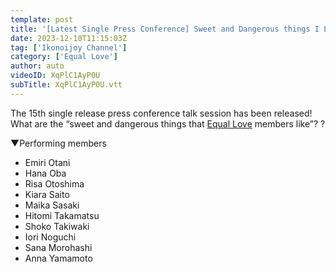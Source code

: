 ```yaml
---
template: post
title: '[Latest Single Press Conference] Sweet and Dangerous things I Like...Big Announcement! '
date: 2023-12-10T11:15:03Z
tag: ['Ikonoijoy Channel']
category: ['Equal Love']
author: auto 
videoID: XqPlC1AyP0U
subTitle: XqPlC1AyP0U.vtt
---
```

The 15th single release press conference talk session has been released! What are the “sweet and dangerous things that [Equal Love](/artist/love/) members like”? ?

▼Performing members

- Emiri Otani
- Hana Oba
- Risa Otoshima
- Kiara Saito
- Maika Sasaki
- Hitomi Takamatsu
- Shoko Takiwaki
- Iori Noguchi
- Sana Morohashi
- Anna Yamamoto
